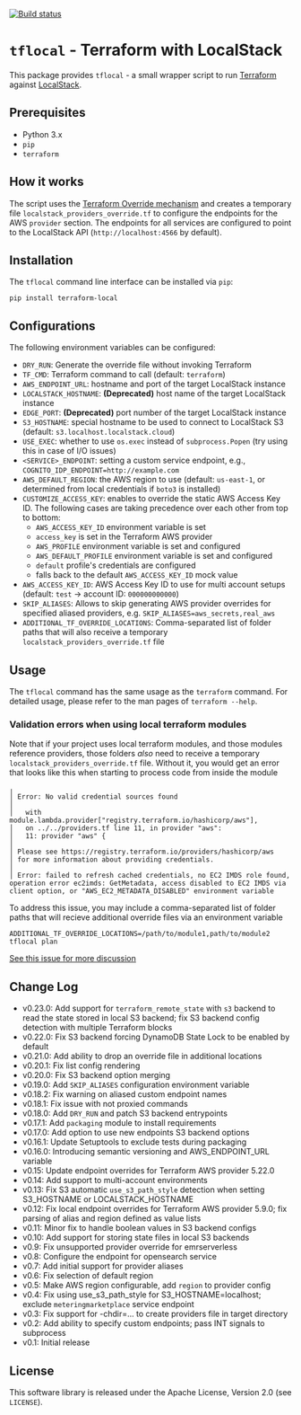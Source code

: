 [![Build status](https://github.com/localstack/terraform-local/actions/workflows/build.yml/badge.svg)](https://github.com/localstack/terraform-local/actions)

# `tflocal` - Terraform with LocalStack

This package provides `tflocal` - a small wrapper script to run [Terraform](https://terraform.io) against [LocalStack](https://localstack.cloud).

## Prerequisites

* Python 3.x
* `pip`
* `terraform`

## How it works

The script uses the [Terraform Override mechanism](https://www.terraform.io/language/files/override) and creates a temporary file `localstack_providers_override.tf` to configure the endpoints for the AWS `provider` section. The endpoints for all services are configured to point to the LocalStack API (`http://localhost:4566` by default).

## Installation

The `tflocal` command line interface can be installed via `pip`:
```
pip install terraform-local
```

## Configurations

The following environment variables can be configured:
* `DRY_RUN`: Generate the override file without invoking Terraform
* `TF_CMD`: Terraform command to call (default: `terraform`)
* `AWS_ENDPOINT_URL`: hostname and port of the target LocalStack instance
* `LOCALSTACK_HOSTNAME`: __(Deprecated)__ host name of the target LocalStack instance
* `EDGE_PORT`: __(Deprecated)__ port number of the target LocalStack instance
* `S3_HOSTNAME`: special hostname to be used to connect to LocalStack S3 (default: `s3.localhost.localstack.cloud`)
* `USE_EXEC`: whether to use `os.exec` instead of `subprocess.Popen` (try using this in case of I/O issues)
* `<SERVICE>_ENDPOINT`: setting a custom service endpoint, e.g., `COGNITO_IDP_ENDPOINT=http://example.com`
* `AWS_DEFAULT_REGION`: the AWS region to use (default: `us-east-1`, or determined from local credentials if `boto3` is installed)
* `CUSTOMIZE_ACCESS_KEY`: enables to override the static AWS Access Key ID. The following cases are taking precedence over each other from top to bottom:
    * `AWS_ACCESS_KEY_ID` environment variable is set
    * `access_key` is set in the Terraform AWS provider
    * `AWS_PROFILE` environment variable is set and configured
    * `AWS_DEFAULT_PROFILE` environment variable is set and configured
    * `default` profile's credentials are configured
    * falls back to the default `AWS_ACCESS_KEY_ID` mock value
* `AWS_ACCESS_KEY_ID`: AWS Access Key ID to use for multi account setups (default: `test` -> account ID: `000000000000`)
* `SKIP_ALIASES`: Allows to skip generating AWS provider overrides for specified aliased providers, e.g. `SKIP_ALIASES=aws_secrets,real_aws`
* `ADDITIONAL_TF_OVERRIDE_LOCATIONS`: Comma-separated list of folder paths that will also receive a temporary `localstack_providers_override.tf` file

## Usage

The `tflocal` command has the same usage as the `terraform` command. For detailed usage,
please refer to the man pages of `terraform --help`.

### Validation errors when using local terraform modules

Note that if your project uses local terraform modules, and those modules reference providers, those folders *also* need to receive a temporary `localstack_providers_override.tf` file. Without it, you would get an error that looks like this when starting to process code from inside the module

```
╷
│ Error: No valid credential sources found
│ 
│   with module.lambda.provider["registry.terraform.io/hashicorp/aws"],
│   on ../../providers.tf line 11, in provider "aws":
│   11: provider "aws" {
│ 
│ Please see https://registry.terraform.io/providers/hashicorp/aws
│ for more information about providing credentials.
│ 
│ Error: failed to refresh cached credentials, no EC2 IMDS role found, operation error ec2imds: GetMetadata, access disabled to EC2 IMDS via client option, or "AWS_EC2_METADATA_DISABLED" environment variable
```

To address this issue, you may include a comma-separated list of folder paths that will recieve additional override files via an environment variable

```
ADDITIONAL_TF_OVERRIDE_LOCATIONS=/path/to/module1,path/to/module2 tflocal plan
```

[See this issue for more discussion](https://github.com/localstack/terraform-local/issues/67)

## Change Log

* v0.23.0: Add support for `terraform_remote_state` with `s3` backend to read the state stored in local S3 backend; fix S3 backend config detection with multiple Terraform blocks
* v0.22.0: Fix S3 backend forcing DynamoDB State Lock to be enabled by default
* v0.21.0: Add ability to drop an override file in additional locations
* v0.20.1: Fix list config rendering
* v0.20.0: Fix S3 backend option merging
* v0.19.0: Add `SKIP_ALIASES` configuration environment variable
* v0.18.2: Fix warning on aliased custom endpoint names
* v0.18.1: Fix issue with not proxied commands
* v0.18.0: Add `DRY_RUN` and patch S3 backend entrypoints
* v0.17.1: Add `packaging` module to install requirements
* v0.17.0: Add option to use new endpoints S3 backend options
* v0.16.1: Update Setuptools to exclude tests during packaging
* v0.16.0: Introducing semantic versioning and AWS_ENDPOINT_URL variable
* v0.15: Update endpoint overrides for Terraform AWS provider 5.22.0
* v0.14: Add support to multi-account environments
* v0.13: Fix S3 automatic `use_s3_path_style` detection when setting S3_HOSTNAME or LOCALSTACK_HOSTNAME
* v0.12: Fix local endpoint overrides for Terraform AWS provider 5.9.0; fix parsing of alias and region defined as value lists
* v0.11: Minor fix to handle boolean values in S3 backend configs
* v0.10: Add support for storing state files in local S3 backends
* v0.9: Fix unsupported provider override for emrserverless
* v0.8: Configure the endpoint for opensearch service
* v0.7: Add initial support for provider aliases
* v0.6: Fix selection of default region
* v0.5: Make AWS region configurable, add `region` to provider config
* v0.4: Fix using use_s3_path_style for S3_HOSTNAME=localhost; exclude `meteringmarketplace` service endpoint
* v0.3: Fix support for -chdir=... to create providers file in target directory
* v0.2: Add ability to specify custom endpoints; pass INT signals to subprocess
* v0.1: Initial release

## License

This software library is released under the Apache License, Version 2.0 (see `LICENSE`).

[pypi-version]: https://img.shields.io/pypi/v/terraform-local.svg
[pypi]: https://pypi.org/project/terraform-local/
